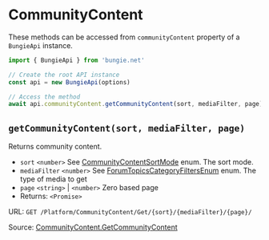 # CommunityContent

These methods can be accessed from `communityContent` property of a `BungieApi` instance.

```javascript
import { BungieApi } from 'bungie.net'

// Create the root API instance
const api = new BungieApi(options)

// Access the method
await api.communityContent.getCommunityContent(sort, mediaFilter, page)
```

## `getCommunityContent(sort, mediaFilter, page)`

Returns community content.

- `sort` `<number>` See [CommunityContentSortMode](./Enums.md#CommunityContentSortMode) enum. The sort mode.
- `mediaFilter` `<number>` See [ForumTopicsCategoryFiltersEnum](./Enums.md#ForumTopicsCategoryFiltersEnum) enum. The type of media to get
- `page` `<string>` | `<number>` Zero based page
- Returns: `<Promise>`

URL: `GET /Platform/CommunityContent/Get/{sort}/{mediaFilter}/{page}/`

Source: [CommunityContent.GetCommunityContent](https://bungie-net.github.io/#CommunityContent.GetCommunityContent)

